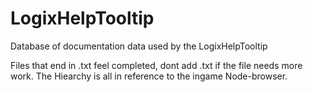 # LogixHelpTooltip
Database of documentation data used by the LogixHelpTooltip

Files that end in .txt feel completed, dont add .txt if the file needs more work.
The Hiearchy is all in reference to the ingame Node-browser.
